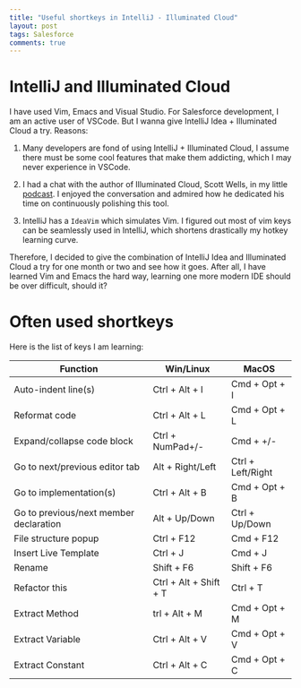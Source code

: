 ```yaml
---
title: "Useful shortkeys in IntelliJ - Illuminated Cloud"
layout: post
tags: Salesforce
comments: true
---
```


# IntelliJ and Illuminated Cloud

I have used Vim, Emacs and Visual Studio. For Salesforce development, I am an active user of VSCode. But I wanna give IntelliJ Idea + Illuminated Cloud a try. Reasons:

1. Many developers are fond of using IntelliJ + Illuminated Cloud, I assume there must be some cool features that make them addicting, which I may never experience in VSCode.

2. I had a chat with the author of Illuminated Cloud, Scott Wells, in my little [podcast](http://salesforceway.com). I enjoyed the conversation and admired how he dedicated his time on continuously polishing this tool.

3. IntelliJ has a `IdeaVim` which simulates Vim. I figured out most of vim keys can be seamlessly used in IntelliJ, which shortens drastically my hotkey learning curve.

Therefore, I decided to give the combination of IntelliJ Idea and Illuminated Cloud a try for one month or two and see how it goes. After all, I have learned Vim and Emacs the hard way, learning one more modern IDE should be over difficult, should it?

# Often used shortkeys

Here is the list of keys I am learning:

| Function | Win/Linux | MacOS |
| --- | --- | ---|
| Auto-indent line(s) | Ctrl + Alt + I | Cmd + Opt + I |
| Reformat code | Ctrl + Alt + L | Cmd + Opt +  L|
| Expand/collapse code block | Ctrl + NumPad+/- | Cmd + +/-|
|Go to next/previous editor tab|Alt + Right/Left|Ctrl + Left/Right|
|Go to implementation(s)|Ctrl + Alt + B |Cmd + Opt + B|
|Go to previous/next member declaration|Alt + Up/Down |Ctrl + Up/Down|
|File structure popup|Ctrl + F12 |Cmd + F12|
|Insert Live Template|Ctrl + J|Cmd + J|
|Rename|Shift + F6|Shift + F6|
|Refactor this|Ctrl + Alt + Shift + T |Ctrl + T|
|Extract Method	|trl + Alt + M |Cmd + Opt + M|
|Extract Variable|Ctrl + Alt + V |Cmd + Opt + V|
|Extract Constant |Ctrl + Alt + C |Cmd + Opt + C|
